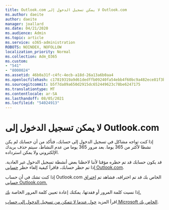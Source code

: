 ```yaml
---
title: Outlook.com لا يمكن تسجيل الدخول إلى Outlook.com
ms.author: daeite
author: daeite
manager: joallard
ms.date: 04/21/2020
ms.audience: Admin
ms.topic: article
ms.service: o365-administration
ROBOTS: NOINDEX, NOFOLLOW
localization_priority: Normal
ms.collection: Adm_O365
ms.custom:
- "541"
- "8000024"
ms.assetid: 46b0a31f-c4fc-4ecb-a18d-26a13a6b0aa4
ms.openlocfilehash: c17819319a9d61dedffb09240fa54ebb4f60bc9a482ece81f3b72693abea3d2e
ms.sourcegitcommit: b5f7da89a650d2915dc652449623c78be6247175
ms.translationtype: MT
ms.contentlocale: ar-SA
ms.lasthandoff: 08/05/2021
ms.locfileid: "54024913"
---
```

# <a name="cant-sign-in-to-outlookcom"></a>لا يمكن تسجيل الدخول إلى Outlook.com

إذا كنت تواجه مشاكل في تسجيل الدخول إلى حسابك، فتأكد من أن حسابك لم يكن نشطا لأكثر من 365 يوما. بعد مرور 365 يوما من عدم النشاط، سيتم حذف بريدك الإلكتروني ولا يمكن استرداده.
  
قد يكون حسابك قد تم حظره مؤقتا لأننا لاحظنا بعض أنشطة تسجيل الدخول غير العادية. إذا تم حظر حسابك، فاقرأ كيفية إلغاء حظر [حسابي Outlook.com](https://support.office.com/article/f4ad2701-d166-4d8b-8a6a-9af2a1f8a4c4?wt.mc_id=Office_Outlook_com_Alchemy).
  
إذا كنت تشك في أن حساب Outlook.com الخاص بك قد تم اختراقه، فشاهد تم [اختراق حسابي Outlook.com.](https://support.office.com/article/35993ac5-ac2f-494e-aacb-5232dda453d8?wt.mc_id=Office_Outlook_com_Alchemy)
  
إذا نسيت كلمة المرور أو فقدتها، يمكنك إعادة تعيين كلمة المرور الخاصة [بك.](https://go.microsoft.com/fwlink/p/?LinkID=242804)
  
اقرأ المزيد [حول عندما لا تتمكن من تسجيل الدخول إلى حساب Microsoft الخاص بك](https://go.microsoft.com/fwlink/p/?linkid=837479).
  